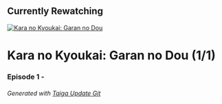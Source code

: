 ﻿
## Currently Rewatching

[![Kara no Kyoukai: Garan no Dou](https://s4.anilist.co/file/anilistcdn/media/anime/cover/medium/bx4280-GKUNVjzu5sUO.png)](https://anilist.co/anime/4280)

# Kara no Kyoukai: Garan no Dou (1/1)

### Episode 1 - 

###### *Generated with [Taiga Update Git](https://github.com/nike4613/taiga-update-git)*